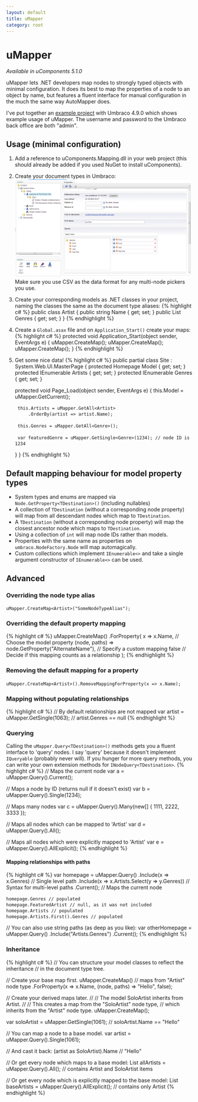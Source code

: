 ```yaml
---
layout: default
title: uMapper
category: root
---
```


<div class="page-header">
  <h1>uMapper</h1>
</div>

_Available in uComponents 5.1.0_

uMapper lets .NET developers map nodes to strongly typed objects with minimal configuration.  It does its best to map the properties of a node to an object by name, but features a fluent interface for manual configuration in the much the same way AutoMapper does.

I've put together an [example project](https://bitbucket.org/JamesDiacono/umapperexample/src) with Umbraco 4.9.0 which shows example usage of uMapper. The username and password to the Umbraco back office are both "admin".

## Usage (minimal configuration) ##
1. Add a reference to uComponents.Mapping.dll in your web project (this should already be added if you used NuGet to install uComponents).
2. Create your document types in Umbraco:
![Example tree](ExampleTree.png)
Make sure you use CSV as the data format for any multi-node pickers you use.
3. Create your corresponding models as .NET classes in your project, naming the classes the same as the document type aliases:
{% highlight c# %}
public class Artist
{
    public string Name { get; set; }
    public List<Genre> Genres { get; set; }
}
{% endhighlight %} 
4. Create a `Global.asax` file and on `Application_Start()` create your maps:
{% highlight c# %}
protected void Application_Start(object sender, EventArgs e)
{
    uMapper.CreateMap<Site>();
    uMapper.CreateMap<Genre>();
    uMapper.CreateMap<Artist>();
}
{% endhighlight %} 
5. Get some nice data!
{% highlight c# %}
public partial class Site : System.Web.UI.MasterPage
{
    protected Homepage Model { get; set; }
    protected IEnumerable<Artist> Artists { get; set; }
    protected IEnumerable<Genre> Genres { get; set; }

    protected void Page_Load(object sender, EventArgs e)
    {
        this.Model = uMapper.GetCurrent<Homepage>();

        this.Artists = uMapper.GetAll<Artist>
            .OrderBy(artist => artist.Name);
            
        this.Genres = uMapper.GetAll<Genre>();
		
		var featuredGenre = uMapper.GetSingle<Genre>(1234); // node ID is 1234
    }
}
{% endhighlight %} 
## Default mapping behaviour for model property types ##
* System types and enums are mapped via `Node.GetProperty<TDestination>()` (including nullables)
* A collection of `TDestination` (without a corresponding node property) will map from all descendant nodes which map to `TDestination`.
* A `TDestination` (without a corresponding node property) will map the closest ancestor node which maps to `TDestination`.
* Using a collection of `int` will map node IDs rather than models.
* Properties with the same name as properties on `umbraco.NodeFactory.Node` will map automagically.
* Custom collections which implement `IEnumerable<>` and take a single argument constructor of `IEnumerable<>` can be used.

## Advanced ##
### Overriding the node type alias ###
`uMapper.CreateMap<Artist>("SomeNodeTypeAlias");`
### Overriding the default property mapping ###
{% highlight c# %}
uMapper.CreateMap<Artist>()
    .ForProperty(
        x => x.Name, // Choose the model property
        (node, paths) => node.GetProperty<string>("AlternateName"), // Specify a custom mapping
        false // Decide if this mapping counts as a relationship
        );
{% endhighlight %} 
### Removing the default mapping for a property ###
`uMapper.CreateMap<Artist>().RemoveMappingForProperty(x => x.Name);`
### Mapping without populating relationships ###
{% highlight c# %}
// By default relationships are not mapped
var artist = uMapper.GetSingle<Artist>(1063); // artist.Genres == null
{% endhighlight %} 
### Querying ###
Calling the `uMapper.Query<TDestination>()` methods gets you a fluent interface to 'query' nodes.
I say 'query' because it doesn't implement `IQueryable` (probably never will).
If you hunger for more query methods, you can write your own extension methods for `INodeQuery<TDestination>`.
{% highlight c# %}
// Maps the current node
var a = uMapper.Query<Artist>().Current();
    
// Maps a node by ID (returns null if it doesn't exist)
var b = uMapper.Query<Artist>().Single(1234);
    
// Maps many nodes
var c = uMapper.Query<Artist>().Many(new[] { 1111, 2222, 3333 });
    
// Maps all nodes which can be mapped to 'Artist'
var d = uMapper.Query<Artist>().All();
    
// Maps all nodes which were explicitly mapped to 'Artist'
var e = uMapper.Query<Artist>().AllExplicit();
{% endhighlight %}
#### Mapping relationships with paths ####
{% highlight c# %}
var homepage = uMapper.Query<Homepage>()
    .Include(x => x.Genres) // Single level path
    .Include(x => x.Artists.Select(y => y.Genres)) // Syntax for multi-level paths
    .Current(); // Maps the current node

    homepage.Genres // populated
    homepage.FeaturedArtist // null, as it was not included
    homepage.Artists // populated
    homepage.Artists.First().Genres // populated
    
// You can also use string paths (as deep as you like):
var otherHomepage = uMapper.Query<Homepage>()
    .Include("Artists.Genres")
    .Current();
{% endhighlight %}  
### Inheritance ###
{% highlight c# %}
// You can structure your model classes to reflect the inheritance
// in the document type tree.

// Create your base map first.
uMapper.CreateMap<Artist>() // maps from "Artist" node type
	.ForProperty(x => x.Name, (node, paths) => "Hello", false);

// Create your derived maps later.
//
// The model SoloArtist inherits from Artist.
//
// This creates a map from the "SoloArtist" node type, 
// which inherits from the "Artist" node type.
uMapper.CreateMap<SoloArtist>(); 

var soloArtist = uMapper.GetSingle<SoloArtist>(1061);
// soloArtist.Name == "Hello"

// You can map a node to a base model.
var artist = uMapper.Query<Artist>().Single(1061); 

// And cast it back: 
(artist as SoloArtist).Name // "Hello"

// Or get every node which maps to a base model:
List<Artist> allArtists = uMapper.Query<Artist>().All(); // contains Artist and SoloArtist items

// Or get every node which is explicitly mapped to the base model:
List<Artist> baseArtists = uMapper.Query<Artist>().AllExplicit(); // contains only Artist
{% endhighlight %} 